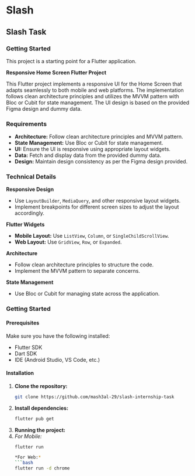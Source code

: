 # Slash

## Slash Task

### Getting Started

This project is a starting point for a Flutter application.

**Responsive Home Screen Flutter Project**

This Flutter project implements a responsive UI for the Home Screen that adapts seamlessly to both mobile and web platforms. The implementation follows clean architecture principles and utilizes the MVVM pattern with Bloc or Cubit for state management. The UI design is based on the provided Figma design and dummy data.

### Requirements

- **Architecture:** Follow clean architecture principles and MVVM pattern.
- **State Management:** Use Bloc or Cubit for state management.
- **UI:** Ensure the UI is responsive using appropriate layout widgets.
- **Data:** Fetch and display data from the provided dummy data.
- **Design:** Maintain design consistency as per the Figma design provided.

### Technical Details

**Responsive Design**

- Use `LayoutBuilder`, `MediaQuery`, and other responsive layout widgets.
- Implement breakpoints for different screen sizes to adjust the layout accordingly.

**Flutter Widgets**

- **Mobile Layout:** Use `ListView`, `Column`, or `SingleChildScrollView`.
- **Web Layout:** Use `GridView`, `Row`, or `Expanded`.

**Architecture**

- Follow clean architecture principles to structure the code.
- Implement the MVVM pattern to separate concerns.

**State Management**

- Use Bloc or Cubit for managing state across the application.

### Getting Started

#### Prerequisites

Make sure you have the following installed:

- Flutter SDK
- Dart SDK
- IDE (Android Studio, VS Code, etc.)

#### Installation

1. **Clone the repository:**
   ```bash
   git clone https://github.com/mash3al-29/slash-internship-task
   
2. **Install dependencies:**
   ```bash
   flutter pub get
   
3. **Running the project:**
4. *For Mobile:*
   ```bash
   flutter run
   
   *For Web:*
   ```bash
   flutter run -d chrome
